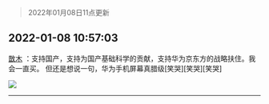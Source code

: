 > 2022年01月08日11点更新
<link rel="stylesheet" href="https://cdn.jsdelivr.net/gh/taotie6/sampleJSON@main/css/photo_show.css">
<meta name="referrer" content="no-referrer" />


 ## 2022-01-08 10:57:03 

 [㪚木](https://www.coolapk.com/feed/32675073?shareKey=YmI4MzBiODY4ODIyNjFkOGZmMjc~) ：支持国产，支持为国产基础科学的贡献，支持华为京东方的战略扶住。我会一直买。
但还是想说一句，华为手机屏幕真腊级[笑哭][笑哭][笑哭] 

<div class="album">
<img class="img-item" src="http://image.coolapk.com/feed/2019/0515/09/1081091_3748_1897@180x122.gif" />
</div>

 ------- 

